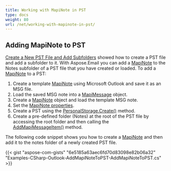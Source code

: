 ```yaml
---
title: Working with MapiNote in PST
type: docs
weight: 80
url: /net/working-with-mapinote-in-pst/
---
```



## **Adding MapiNote to PST**
[Create a New PST File and Add Subfolders](/email/net/create-new-pst-file-and-add-subfolders/#creating-a-new-pst-file-and-add-subfolders) showed how to create a PST file and add a subfolder to it. With Aspose.Email you can add a [MapiNote](https://reference.aspose.com/email/net/aspose.email.mapi/mapinote) to the Notes subfolder of a PST file that you have created or loaded. To add a [MapiNote](https://reference.aspose.com/email/net/aspose.email.mapi/mapinote) to a PST:

1. Create a template [MapiNote](https://reference.aspose.com/email/net/aspose.email.mapi/mapinote) using Microsoft Outlook and save it as an MSG file.
1. Load the saved MSG note into a [MapiMessage](https://reference.aspose.com/email/net/aspose.email.mapi/mapimessage) object.
1. Create a [MapiNote](https://reference.aspose.com/email/net/aspose.email.mapi/mapinote) object and load the template MSG note.
1. Set the [MapiNote properties](https://reference.aspose.com/email/net/aspose.email.mapi/mapinote/properties/index).
1. Create a PST using the [PersonalStorage.Create()](https://reference.aspose.com/email/net/aspose.email.storage.pst/personalstorage/methods/create/index) method.
1. Create a pre-defined folder (Notes) at the root of the PST file by accessing the root folder and then calling the [AddMapiMessageItem()](https://reference.aspose.com/email/net/aspose.email.storage.pst/folderinfo/methods/addmapimessageitem) method.

The following code snippet shows you how to create a [MapiNote](https://reference.aspose.com/email/net/aspose.email.mapi/mapinote) and then add it to the notes folder of a newly created PST file.



{{< gist "aspose-com-gists" "6e5185a63aec6fd70d83098e82b06a32" "Examples-CSharp-Outlook-AddMapiNoteToPST-AddMapiNoteToPST.cs" >}}
